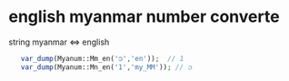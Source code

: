# english myanmar number converte

string myanmar <=> english

```php
   var_dump(Myanum::Mm_en('၁','en'));  // 1
   var_dump(Myanum::Mn_en('1','my_MM')); // ၁
```